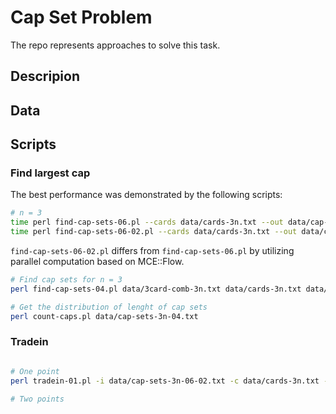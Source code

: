 # Cap Set Problem

The repo represents approaches to solve this task. 

## Descripion

## Data

## Scripts


### Find largest cap

The best performance was demonstrated by the following scripts:

```bash
# n = 3
time perl find-cap-sets-06.pl --cards data/cards-3n.txt --out data/cap-sets-3n-06.txt # 0m0.987s
time perl find-cap-sets-06-02.pl --cards data/cards-3n.txt --out data/cap-sets-3n-06-02.txt # 0m0.312s 
```

`find-cap-sets-06-02.pl` differs from `find-cap-sets-06.pl` by utilizing parallel computation based on MCE::Flow.


```bash
# Find cap sets for n = 3 
perl find-cap-sets-04.pl data/3card-comb-3n.txt data/cards-3n.txt data/cap-sets-3n-04.txt

# Get the distribution of lenght of cap sets
perl count-caps.pl data/cap-sets-3n-04.txt

```

### Tradein

```bash

# One point
perl tradein-01.pl -i data/cap-sets-3n-06-02.txt -c data/cards-3n.txt -l 8 -o data/cap-sets-3n-tradein.txt

# Two points


```

